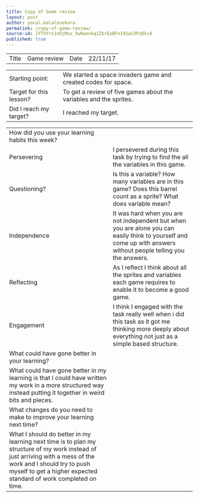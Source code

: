 ```yaml
---
title: Copy of Game review
layout: post
author: yonal.malalasekara
permalink: /copy-of-game-review/
source-id: 1YTVYrs1nDjMus_XwNaovkq1ZbrEoBFn192wCdPzBkcA
published: true
---
```

<table>
  <tr>
    <td>Title</td>
    <td>Game review</td>
    <td>Date</td>
    <td>22/11/17</td>
  </tr>
</table>


<table>
  <tr>
    <td>Starting point:</td>
    <td>We started a space invaders game and created codes for space.</td>
  </tr>
  <tr>
    <td>Target for this lesson?</td>
    <td>To get a review of five games about the variables and the sprites.</td>
  </tr>
  <tr>
    <td>Did I reach my target? </td>
    <td>I reached my target.</td>
  </tr>
</table>


<table>
  <tr>
    <td>How did you use your learning habits this week?</td>
    <td></td>
  </tr>
  <tr>
    <td>Persevering</td>
    <td>I persevered during this task by trying to find the all the variables in this game.</td>
  </tr>
  <tr>
    <td>Questioning?</td>
    <td>Is this a variable?         How many variables are in this game?
Does this barrel count as a sprite?       What does variable mean?</td>
  </tr>
  <tr>
    <td>Independence</td>
    <td>It was hard when you are not independent but when you are alone you  can easily think to yourself and come up with answers without people telling you the answers.</td>
  </tr>
  <tr>
    <td>Reflecting</td>
    <td>As I reflect I think about all the sprites and variables each game requires to enable it to become a good game.</td>
  </tr>
  <tr>
    <td>Engagement</td>
    <td> I think I engaged with the task really well when i did this task as it got me thinking more deeply about everything not just as a simple based structure.</td>
  </tr>
  <tr>
    <td>What could have gone better in your learning?</td>
    <td></td>
  </tr>
  <tr>
    <td>What could have gone better in my learning is that I could have written my work in a more structured way instead putting it together in weird bits and pieces.</td>
    <td></td>
  </tr>
  <tr>
    <td>What changes do you need to make to improve your learning next time?</td>
    <td></td>
  </tr>
  <tr>
    <td>What I should do better in my learning next time is to plan my structure of my work instead of just arriving with a mess of the work and I should try to push myself to get a higher expected standard of work completed on time.</td>
    <td></td>
  </tr>
</table>


